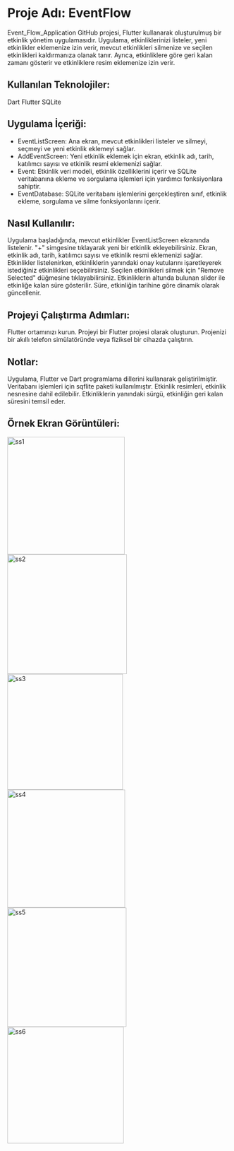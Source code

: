 # **Proje Adı: EventFlow**
Event_Flow_Application GitHub projesi, Flutter kullanarak oluşturulmuş bir etkinlik yönetim uygulamasıdır. Uygulama, etkinliklerinizi listeler, yeni etkinlikler eklemenize izin verir, mevcut etkinlikleri silmenize ve seçilen etkinlikleri kaldırmanıza olanak tanır. Ayrıca, etkinliklere göre geri kalan zamanı gösterir ve etkinliklere resim eklemenize izin verir.

## Kullanılan Teknolojiler:
Dart
Flutter
SQLite 
## Uygulama İçeriği:
- EventListScreen: Ana ekran, mevcut etkinlikleri listeler ve silmeyi, seçmeyi ve yeni etkinlik eklemeyi sağlar.
- AddEventScreen: Yeni etkinlik eklemek için ekran, etkinlik adı, tarih, katılımcı sayısı ve etkinlik resmi eklemenizi sağlar.
- Event: Etkinlik veri modeli, etkinlik özelliklerini içerir ve SQLite veritabanına ekleme ve sorgulama işlemleri için yardımcı fonksiyonlara sahiptir.
- EventDatabase: SQLite veritabanı işlemlerini gerçekleştiren sınıf, etkinlik ekleme, sorgulama ve silme fonksiyonlarını içerir.
## Nasıl Kullanılır:
Uygulama başladığında, mevcut etkinlikler EventListScreen ekranında listelenir.
"+" simgesine tıklayarak yeni bir etkinlik ekleyebilirsiniz. Ekran, etkinlik adı, tarih, katılımcı sayısı ve etkinlik resmi eklemenizi sağlar.
Etkinlikler listelenirken, etkinliklerin yanındaki onay kutularını işaretleyerek istediğiniz etkinlikleri seçebilirsiniz.
Seçilen etkinlikleri silmek için "Remove Selected" düğmesine tıklayabilirsiniz.
Etkinliklerin altunda bulunan slider ile etkinliğe kalan süre gösterilir. Süre, etkinliğin tarihine göre dinamik olarak güncellenir.
## Projeyi Çalıştırma Adımları:
Flutter ortamınızı kurun.
Projeyi bir Flutter projesi olarak oluşturun.
Projenizi bir akıllı telefon simülatöründe veya fiziksel bir cihazda çalıştırın.
## Notlar:
Uygulama, Flutter ve Dart programlama dillerini kullanarak geliştirilmiştir.
Veritabanı işlemleri için sqflite paketi kullanılmıştır.
Etkinlik resimleri, etkinlik nesnesine dahil edilebilir.
Etkinliklerin yanındaki sürgü, etkinliğin geri kalan süresini temsil eder.
## Örnek Ekran Görüntüleri:

<img width="266" alt="ss1" src="https://github.com/betulaltunl/Event_Flow_Application/assets/101793578/b9c123c5-3531-408f-9c4e-b79dc2bb3e67">
<img width="271" alt="ss2" src="https://github.com/betulaltunl/Event_Flow_Application/assets/101793578/2415f00e-fda3-4797-83d0-62b886e97060">
<img width="262" alt="ss3" src="https://github.com/betulaltunl/Event_Flow_Application/assets/101793578/207d3f3a-7c36-4a3d-9041-92471d48d731">
<img width="267" alt="ss4" src="https://github.com/betulaltunl/Event_Flow_Application/assets/101793578/78843209-bc42-454a-a6d7-9f6f2964435f">
<img width="270" alt="ss5" src="https://github.com/betulaltunl/Event_Flow_Application/assets/101793578/3fa24251-e080-46ed-a0fd-d8fdbffe4963">
<img width="264" alt="ss6" src="https://github.com/betulaltunl/Event_Flow_Application/assets/101793578/4fddb968-ff69-43f1-81b4-307a21c62cfb">
